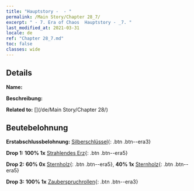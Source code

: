 ```yaml
---
title: "Hauptstory -  - "
permalink: /Main Story/Chapter 28_7/
excerpt: " - 7. Era of Chaos  Hauptstory - _7. "
last_modified_at: 2021-03-31
locale: de
ref: "Chapter 28_7.md"
toc: false
classes: wide
---
```


## Details

 **Name:** 

 **Beschreibung:** 

 **Related to:** [](/de/Main Story/Chapter 28/)

## Beutebelohnung

 **Erstabschlussbelohnung:** [Silberschlüssel](/de/Items/con_693/){: .btn .btn--era3}

 **Drop 1:** **100% 1x** [Strahlendes Erz](/de/Items/mat_96/){: .btn .btn--era5}

 **Drop 2:** **60% 0x** [Sternholz](/de/Items/mat_90/){: .btn .btn--era5}, **40% 1x** [Sternholz](/de/Items/mat_90/){: .btn .btn--era5}

 **Drop 3:** **100% 1x** [Zauberspruchrollen](/de/Items/con_694/){: .btn .btn--era3}

